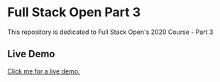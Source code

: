 # Full Stack Open Part 3
This repository is dedicated to Full Stack Open's 2020 Course - Part 3


## Live Demo

[Click me for a live demo.](https://frozen-beach-73719.herokuapp.com/)
